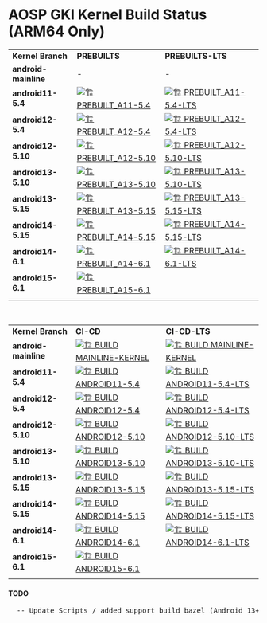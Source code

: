 # AOSP GKI Kernel Build Status (ARM64 Only)

|     |     |     |
| --- | --- | --- |
| **Kernel Branch** | **PREBUILTS** | **PREBUILTS-LTS** |
| **android-mainline** | \-  | \-  |
| **android11-5.4** | [![🏗️ PREBUILT_A11-5.4](https://github.com/xprateek/aosp_kernel_gki_builder/actions/workflows/prebuilt-android11-5.4.yml/badge.svg)](https://github.com/xprateek/aosp_kernel_gki_builder/actions/workflows/prebuilt-android11-5.4.yml) | [![🏗️ PREBUILT_A11-5.4-LTS](https://github.com/xprateek/aosp_kernel_gki_builder/actions/workflows/prebuilt-android11-5.4-lts.yml/badge.svg)](https://github.com/xprateek/aosp_kernel_gki_builder/actions/workflows/prebuilt-android11-5.4-lts.yml) |
| **android12-5.4** | [![🏗️ PREBUILT_A12-5.4](https://github.com/xprateek/aosp_kernel_gki_builder/actions/workflows/prebuilt-android12-5.4.yml/badge.svg)](https://github.com/xprateek/aosp_kernel_gki_builder/actions/workflows/prebuilt-android12-5.4.yml) | [![🏗️ PREBUILT_A12-5.4-LTS](https://github.com/xprateek/aosp_kernel_gki_builder/actions/workflows/prebuilt-android12-5.4-lts.yml/badge.svg)](https://github.com/xprateek/aosp_kernel_gki_builder/actions/workflows/prebuilt-android12-5.4-lts.yml) |
| **android12-5.10** | [![🏗️ PREBUILT_A12-5.10](https://github.com/xprateek/aosp_kernel_gki_builder/actions/workflows/prebuilt-android12-5.10.yml/badge.svg)](https://github.com/xprateek/aosp_kernel_gki_builder/actions/workflows/prebuilt-android12-5.10.yml) | [![🏗️ PREBUILT_A12-5.10-LTS](https://github.com/xprateek/aosp_kernel_gki_builder/actions/workflows/prebuilt-android12-5.10-lts.yml/badge.svg)](https://github.com/xprateek/aosp_kernel_gki_builder/actions/workflows/prebuilt-android12-5.10-lts.yml) |
| **android13-5.10** | [![🏗️ PREBUILT_A13-5.10](https://github.com/xprateek/aosp_kernel_gki_builder/actions/workflows/prebuilt-android13-5.10.yml/badge.svg)](https://github.com/xprateek/aosp_kernel_gki_builder/actions/workflows/prebuilt-android13-5.10.yml) | [![🏗️ PREBUILT_A13-5.10-LTS](https://github.com/xprateek/aosp_kernel_gki_builder/actions/workflows/prebuilt-android13-5.10-lts.yml/badge.svg)](https://github.com/xprateek/aosp_kernel_gki_builder/actions/workflows/prebuilt-android13-5.10-lts.yml) |
| **android13-5.15** | [![🏗️ PREBUILT_A13-5.15](https://github.com/xprateek/aosp_kernel_gki_builder/actions/workflows/prebuilt-android13-5.15.yml/badge.svg)](https://github.com/xprateek/aosp_kernel_gki_builder/actions/workflows/prebuilt-android13-5.15.yml) | [![🏗️ PREBUILT_A13-5.15-LTS](https://github.com/xprateek/aosp_kernel_gki_builder/actions/workflows/prebuilt-android13-5.15-lts.yml/badge.svg)](https://github.com/xprateek/aosp_kernel_gki_builder/actions/workflows/prebuilt-android13-5.15-lts.yml) |
| **android14-5.15** | [![🏗️ PREBUILT_A14-5.15](https://github.com/xprateek/aosp_kernel_gki_builder/actions/workflows/prebuilt-android14-5.15.yml/badge.svg)](https://github.com/xprateek/aosp_kernel_gki_builder/actions/workflows/prebuilt-android14-5.15.yml) | [![🏗️ PREBUILT_A14-5.15-LTS](https://github.com/xprateek/aosp_kernel_gki_builder/actions/workflows/prebuilt-android14-5.15-lts.yml/badge.svg)](https://github.com/xprateek/aosp_kernel_gki_builder/actions/workflows/prebuilt-android14-5.15-lts.yml) |
| **android14-6.1** | [![🏗️ PREBUILT_A14-6.1](https://github.com/xprateek/aosp_kernel_gki_builder/actions/workflows/prebuilt-android14-6.1.yml/badge.svg)](https://github.com/xprateek/aosp_kernel_gki_builder/actions/workflows/prebuilt-android14-6.1.yml) | [![🏗️ PREBUILT_A14-6.1-LTS](https://github.com/xprateek/aosp_kernel_gki_builder/actions/workflows/prebuilt-android14-6.1-lts.yml/badge.svg)](https://github.com/xprateek/aosp_kernel_gki_builder/actions/workflows/prebuilt-android14-6.1-lts.yml) |
| **android15-6.1** | [![🏗️ PREBUILT_A15-6.1](https://github.com/xprateek/aosp_kernel_gki_builder/actions/workflows/prebuilt-android15-6.1.yml/badge.svg)](https://github.com/xprateek/aosp_kernel_gki_builder/actions/workflows/prebuilt-android15-6.1.yml) |     |
|     |     |     |

&nbsp;

|     |     |     |
| --- | --- | --- |
| **Kernel Branch** | **CI-CD** | **CI-CD-LTS** |
| **android-mainline** | [![🏗️ BUILD MAINLINE-KERNEL](https://github.com/xprateek/aosp_kernel_gki_builder/actions/workflows/build-android-mainline.yml/badge.svg)](https://github.com/xprateek/aosp_kernel_gki_builder/actions/workflows/build-android-mainline.yml) | [![🏗️ BUILD MAINLINE-KERNEL](https://github.com/xprateek/aosp_kernel_gki_builder/actions/workflows/build-android-mainline.yml/badge.svg)](https://github.com/xprateek/aosp_kernel_gki_builder/actions/workflows/build-android-mainline.yml) |
| **android11-5.4** | [![🏗️ BUILD ANDROID11-5.4](https://github.com/xprateek/aosp_kernel_gki_builder/actions/workflows/build-android11-5.4.yml/badge.svg)](https://github.com/xprateek/aosp_kernel_gki_builder/actions/workflows/build-android11-5.4.yml) | [![🏗️ BUILD ANDROID11-5.4-LTS](https://github.com/xprateek/aosp_kernel_gki_builder/actions/workflows/build-android11-5.4-lts.yml/badge.svg)](https://github.com/xprateek/aosp_kernel_gki_builder/actions/workflows/build-android11-5.4-lts.yml) |
| **android12-5.4** | [![🏗️ BUILD ANDROID12-5.4](https://github.com/xprateek/aosp_kernel_gki_builder/actions/workflows/build-android12-5.4.yml/badge.svg)](https://github.com/xprateek/aosp_kernel_gki_builder/actions/workflows/build-android12-5.4.yml) | [![🏗️ BUILD ANDROID12-5.4-LTS](https://github.com/xprateek/aosp_kernel_gki_builder/actions/workflows/build-android12-5.4-lts.yml/badge.svg)](https://github.com/xprateek/aosp_kernel_gki_builder/actions/workflows/build-android12-5.4-lts.yml) |
| **android12-5.10** | [![🏗️ BUILD ANDROID12-5.10](https://github.com/xprateek/aosp_kernel_gki_builder/actions/workflows/build-android12-5.10.yml/badge.svg)](https://github.com/xprateek/aosp_kernel_gki_builder/actions/workflows/build-android12-5.10.yml) | [![🏗️ BUILD ANDROID12-5.10-LTS](https://github.com/xprateek/aosp_kernel_gki_builder/actions/workflows/build-android12-5.10-lts.yml/badge.svg)](https://github.com/xprateek/aosp_kernel_gki_builder/actions/workflows/build-android12-5.10-lts.yml) |
| **android13-5.10** | [![🏗️ BUILD ANDROID13-5.10](https://github.com/xprateek/aosp_kernel_gki_builder/actions/workflows/build-android13-5.10.yml/badge.svg)](https://github.com/xprateek/aosp_kernel_gki_builder/actions/workflows/build-android13-5.10.yml) | [![🏗️ BUILD ANDROID13-5.10-LTS](https://github.com/xprateek/aosp_kernel_gki_builder/actions/workflows/build-android13-5.10-lts.yml/badge.svg)](https://github.com/xprateek/aosp_kernel_gki_builder/actions/workflows/build-android13-5.10-lts.yml) |
| **android13-5.15** | [![🏗️ BUILD ANDROID13-5.15](https://github.com/xprateek/aosp_kernel_gki_builder/actions/workflows/build-android13-5.15.yml/badge.svg)](https://github.com/xprateek/aosp_kernel_gki_builder/actions/workflows/build-android13-5.15.yml) | [![🏗️ BUILD ANDROID13-5.15-LTS](https://github.com/xprateek/aosp_kernel_gki_builder/actions/workflows/build-android13-5.15-lts.yml/badge.svg)](https://github.com/xprateek/aosp_kernel_gki_builder/actions/workflows/build-android13-5.15-lts.yml) |
| **android14-5.15** | [![🏗️ BUILD ANDROID14-5.15](https://github.com/xprateek/aosp_kernel_gki_builder/actions/workflows/build-android14-5.15.yml/badge.svg)](https://github.com/xprateek/aosp_kernel_gki_builder/actions/workflows/build-android14-5.15.yml) | [![🏗️ BUILD ANDROID14-5.15-LTS](https://github.com/xprateek/aosp_kernel_gki_builder/actions/workflows/build-android14-5.15-lts.yml/badge.svg)](https://github.com/xprateek/aosp_kernel_gki_builder/actions/workflows/build-android14-5.15-lts.yml) |
| **android14-6.1** | [![🏗️ BUILD ANDROID14-6.1](https://github.com/xprateek/aosp_kernel_gki_builder/actions/workflows/build-android14-6.1.yml/badge.svg)](https://github.com/xprateek/aosp_kernel_gki_builder/actions/workflows/build-android14-6.1.yml) | [![🏗️ BUILD ANDROID14-6.1-LTS](https://github.com/xprateek/aosp_kernel_gki_builder/actions/workflows/build-android14-6.1-lts.yml/badge.svg)](https://github.com/xprateek/aosp_kernel_gki_builder/actions/workflows/build-android14-6.1-lts.yml) |
| **android15-6.1** | [![🏗️ BUILD ANDROID15-6.1](https://github.com/xprateek/aosp_kernel_gki_builder/actions/workflows/build-android15-6.1.yml/badge.svg)](https://github.com/xprateek/aosp_kernel_gki_builder/actions/workflows/build-android15-6.1.yml) |     |
|     |     |     |

#### TODO
<pre>
  -- Update Scripts / added support build bazel (Android 13+)
</pre>
